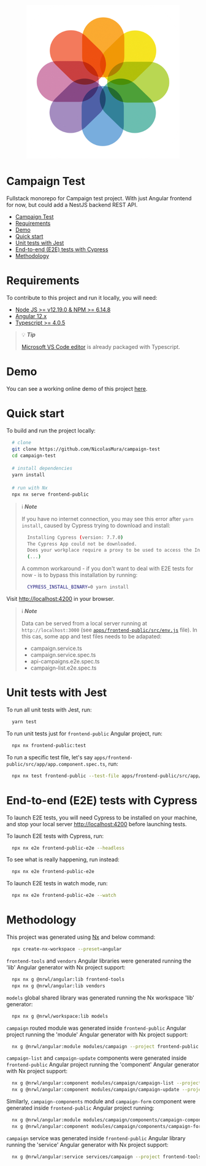<!-- markdownlint-disable MD033 -->
<!-- markdownlint-disable MD041 -->
<p align="center">
  <a href="https://campaign-test.nicolasmura.com" target="_blank">
    <img alt="Campaign test image" src="./apps/frontend-public/src/assets/icons/favicon.ico" width="400" />
  </a>
</p>

# Campaign Test

Fullstack monorepo for Campaign test project. With just Angular frontend for now, but could add a NestJS backend REST API.

- [Campaign Test](#campaign-test)
- [Requirements](#requirements)
- [Demo](#demo)
- [Quick start](#quick-start)
- [Unit tests with Jest](#unit-tests-with-jest)
- [End-to-end (E2E) tests with Cypress](#end-to-end-e2e-tests-with-cypress)
- [Methodology](#methodology)

# Requirements

To contribute to this project and run it locally, you will need:

- [Node JS >= v12.19.0 & NPM >= 6.14.8](https://nodejs.org/en)
- [Angular 12.x](https://angular.io)
- [Typescript >= 4.0.5](https://www.typescriptlang.org)

> :bulb: **_Tip_**
>
> [Microsoft VS Code editor](https://code.visualstudio.com/) is already packaged with Typescript.

# Demo

You can see a working online demo of this project [here](https://campaign-test.nicolasmura.com).

# Quick start

To build and run the project locally:

```bash
  # clone
  git clone https://github.com/NicolasMura/campaign-test
  cd campaign-test

  # install dependencies
  yarn install

  # run with Nx
  npx nx serve frontend-public
```

> :information_source: **_Note_**
>
> If you have no internet connection, you may see this error after `yarn install`, caused by Cypress trying to download and install:
>
> ```bash
>   Installing Cypress (version: 7.7.0)
>   The Cypress App could not be downloaded.
>   Does your workplace require a proxy to be used to access the Internet? If so, you must configure the HTTP_PROXY environment variable before downloading Cypress. Read more: https://on.cypress.io/proxy-configuration 
>   (...)
> ```
>
> A common workaround - if you don't want to deal with E2E tests for now - is to bypass this installation by running:
>
> ```bash
>   CYPRESS_INSTALL_BINARY=0 yarn install
> ```

Visit [http://localhost:4200](http://localhost:4200) in your browser.

> :information_source: **_Note_**
>
> Data can be served from a local server running at `http://localhost:3000` (see [`apps/frontend-public/src/env.js`](./apps/frontend-public/src/env.js) file). In this cas, some app and test files needs to be adapated:
> - campaign.service.ts
> - campaign.service.spec.ts
> - api-campaigns.e2e.spec.ts
> - campaign-list.e2e.spec.ts

# Unit tests with Jest

To run all unit tests with Jest, run:

```bash
  yarn test
```

To run unit tests just for `frontend-public` Angular project, run:

```bash
  npx nx frontend-public:test
```


To run a specific test file, let's say `apps/frontend-public/src/app/app.component.spec.ts`, run:

```bash
  npx nx test frontend-public --test-file apps/frontend-public/src/app/app.component.spec.ts
```

# End-to-end (E2E) tests with Cypress

To launch E2E tests, you will need Cypress to be installed on your machine, and stop your local server [http://localhost:4200](http://localhost:4200) before launching tests.

To launch E2E tests with Cypress, run:

```bash
  npx nx e2e frontend-public-e2e --headless
```

To see what is really happening, run instead:

```bash
  npx nx e2e frontend-public-e2e
```

To launch E2E tests in watch mode, run:

```bash
  npx nx e2e frontend-public-e2e --watch
```

# Methodology

This project was generated using [Nx](https://nx.dev) and below command:

```bash
  npx create-nx-workspace --preset=angular
```

`frontend-tools` and `vendors` Angular libraries were generated running the 'lib' Angular generator with Nx project support:

```bash
  npx nx g @nrwl/angular:lib frontend-tools
  npx nx g @nrwl/angular:lib vendors
```

`models` global shared library was generated running the Nx workspace 'lib' generator:

```bash
  npx nx g @nrwl/workspace:lib models
```

`campaign` routed module was generated inside `frontend-public` Angular project running the 'module' Angular generator with Nx project support:

```bash
  nx g @nrwl/angular:module modules/campaign --project frontend-public --routing true
```

`campaign-list` and `campaign-update` components were generated inside `frontend-public` Angular project running the 'component' Angular generator with Nx project support:

```bash
  nx g @nrwl/angular:component modules/campaign/campaign-list --project frontend-public
  nx g @nrwl/angular:component modules/campaign/campaign-update --project frontend-public
```

Similarly, `campaign-components` module and `campaign-form` component were generated inside `frontend-public` Angular project running:

```bash
  nx g @nrwl/angular:module modules/campaign/components/campaign-components --project frontend-public --flat true
  nx g @nrwl/angular:component modules/campaign/components/campaign-form --project frontend-public
```

`campaign` service was generated inside `frontend-public` Angular library running the 'service' Angular generator with Nx project support:

```bash
  nx g @nrwl/angular:service services/campaign --project frontend-tools --flat
```
